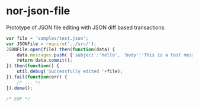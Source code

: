 nor-json-file
=============

Prototype of JSON file editing with JSON diff based transactions.

```javascript
var file = 'samples/test.json';
var JSONFile = require('../src/');
JSONFile.open(file).then(function(data) {
	data.messages.push( {'subject':'Hello', 'body':'This is a test message.'} );
	return data.commit();
}).then(function() {
	util.debug('Successfully edited '+file);
}).fail(function(err) {
	/* ... */
}).done();

/* EOF */
